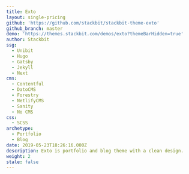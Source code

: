 ```yaml
---
title: Exto
layout: single-pricing
github: 'https://github.com/stackbit/stackbit-theme-exto'
github_branch: master
demo: 'https://themes.stackbit.com/demos/exto?themeBarHidden=true'
author: Stackbit
ssg:
  - Unibit
  - Hugo
  - Gatsby
  - Jekyll
  - Next
cms:
  - Contentful
  - DatoCMS
  - Forestry
  - NetlifyCMS
  - Sanity
  - No CMS
css:
  - SCSS
archetype:
  - Portfolio
  - Blog
date: 2019-05-23T18:26:16.000Z
description: Exto is portfolio and blog theme with a clean design.
weight: 2
stale: false
---
```

